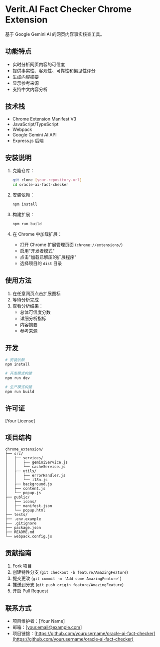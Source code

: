 # Verit.AI Fact Checker Chrome Extension

基于 Google Gemini AI 的网页内容事实核查工具。

## 功能特点

- 实时分析网页内容的可信度
- 提供事实性、客观性、可靠性和偏见性评分
- 生成内容摘要
- 显示参考来源
- 支持中文内容分析

## 技术栈

- Chrome Extension Manifest V3
- JavaScript/TypeScript
- Webpack
- Google Gemini AI API
- Express.js 后端

## 安装说明

1. 克隆仓库：
   ```bash
   git clone [your-repository-url]
   cd oracle-ai-fact-checker
   ```

2. 安装依赖：
   ```bash
   npm install
   ```

3. 构建扩展：
   ```bash
   npm run build
   ```

4. 在 Chrome 中加载扩展：
   - 打开 Chrome 扩展管理页面 (`chrome://extensions/`)
   - 启用"开发者模式"
   - 点击"加载已解压的扩展程序"
   - 选择项目的 `dist` 目录

## 使用方法

1. 在任意网页点击扩展图标
2. 等待分析完成
3. 查看分析结果：
   - 总体可信度分数
   - 详细分析指标
   - 内容摘要
   - 参考来源

## 开发

```bash
# 安装依赖
npm install

# 开发模式构建
npm run dev

# 生产模式构建
npm run build
```

## 许可证

[Your License]

## 项目结构

```
chrome_extension/
├── src/
│   ├── services/
│   │   ├── geminiService.js
│   │   └── cacheService.js
│   ├── utils/
│   │   ├── errorHandler.js
│   │   └── i18n.js
│   ├── background.js
│   ├── content.js
│   └── popup.js
├── public/
│   ├── icons/
│   ├── manifest.json
│   └── popup.html
├── tests/
├── .env.example
├── .gitignore
├── package.json
├── README.md
└── webpack.config.js
```

## 贡献指南

1. Fork 项目
2. 创建特性分支 (`git checkout -b feature/AmazingFeature`)
3. 提交更改 (`git commit -m 'Add some AmazingFeature'`)
4. 推送到分支 (`git push origin feature/AmazingFeature`)
5. 开启 Pull Request

## 联系方式

- 项目维护者：[Your Name]
- 邮箱：[your.email@example.com]
- 项目链接：[https://github.com/yourusername/oracle-ai-fact-checker](https://github.com/yourusername/oracle-ai-fact-checker) 
